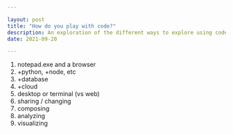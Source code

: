 ```yaml
---

layout: post
title: "How do you play with code?"
description: An exploration of the different ways to explore using code.
date: 2021-09-20

---
```


1. notepad.exe and a browser
2. +python, +node, etc
3. +database
4. +cloud
5. desktop or terminal (vs web)
6. sharing / changing
7. composing
8. analyzing
9. visualizing

